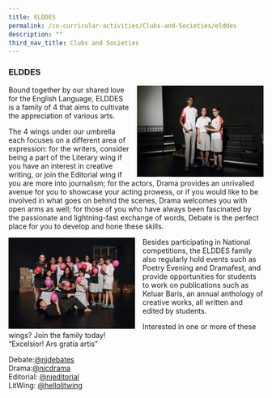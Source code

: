 ```yaml
---
title: ELDDES
permalink: /co-curricular-activities/Clubs-and-Societies/elddes
description: ""
third_nav_title: Clubs and Societies
---
```

### ELDDES

<img src="/images/elddes1.png" style="width:250px;height:180px;margin-left:15px;" align = "right"> Bound together by our shared love for the English Language, ELDDES is a family of 4 that aims to cultivate the appreciation of various arts.

The 4 wings under our umbrella each focuses on a different area of expression: for the writers, consider being a part of the Literary wing if you have an interest in creative writing, or join the Editorial wing if you are more into journalism; for the actors, Drama provides an unrivalled avenue for you to showcase your acting prowess, or if you would like to be involved in what goes on behind the scenes, Drama welcomes you with open arms as well; for those of you who have always been fascinated by the passionate and lightning-fast exchange of words, Debate is the perfect place for you to develop and hone these skills.

<img src="/images/elddes2.png" style="width:250px;height:180px;margin-right:15px;" align = "left">Besides participating in National competitions, the ELDDES family also regularly hold events such as Poetry Evening and Dramafest, and provide opportunities for students to work on publications such as Keluar Baris, an annual anthology of creative works, all written and edited by students.

Interested in one or more of these wings? Join the family today!  
“Excelsior! Ars gratia artis”

Debate:[@njdebates](https://www.instagram.com/njdebates/)  
Drama:[@njcdrama](https://www.instagram.com/njcdrama/?hl=en)  
Editorial: [@njeditorial](https://instagram.com/njeditorial)  
LitWing: [@hellolitwing](https://www.instagram.com/hellolitwing/)